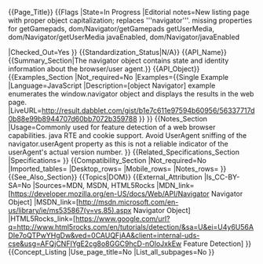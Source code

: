 {{Page_Title}}
{{Flags
|State=In Progress
|Editorial notes=New listing page with proper object capitalization; replaces '''navigator'''.
missing properties for
getGamepads, dom/Navigator/getGamepads
getUserMedia, dom/Navigator/getUserMedia
javaEnabled, dom/Navigator/javaEnabled


|Checked_Out=Yes
}}
{{Standardization_Status|N/A}}
{{API_Name}}
{{Summary_Section|The navigator object contains state and identity information about the browser/user agent.}}
{{API_Object}}
{{Examples_Section
|Not_required=No
|Examples={{Single Example
|Language=JavaScript
|Description=[object Navigator] example enumerates the window.navigator object and displays the results in the web page.
|LiveURL=http://result.dabblet.com/gist/b1e7c611e97594b60956/56337717d0b88e99b8944707d60bb7072b359788
}}
}}
{{Notes_Section
|Usage=Commonly used for feature detection of a web browser capabilities. java RTE and cookie support.
Avoid UserAgent sniffing of the navigator.userAgent property as this is not a reliable indicator of the userAgent's actual version number.
}}
{{Related_Specifications_Section
|Specifications=
}}
{{Compatibility_Section
|Not_required=No
|Imported_tables=
|Desktop_rows=
|Mobile_rows=
|Notes_rows=
}}
{{See_Also_Section}}
{{Topics|DOM}}
{{External_Attribution
|Is_CC-BY-SA=No
|Sources=MDN, MSDN, HTML5Rocks
|MDN_link=[https://developer.mozilla.org/en-US/docs/Web/API/Navigator Navigator Object]
|MSDN_link=[http://msdn.microsoft.com/en-us/library/ie/ms535867(v=vs.85).aspx Navigator Object]
|HTML5Rocks_link=[https://www.google.com/url?q=http://www.html5rocks.com/en/tutorials/detection/&sa=U&ei=U4y6U56ADIe7oQTPwYHgDw&ved=0CAUQFjAA&client=internal-uds-cse&usg=AFQjCNFIYgE2cg8o8GGC9hcD-nOloJxkEw Feature Detection]
}}
{{Concept_Listing
|Use_page_title=No
|List_all_subpages=No
}}